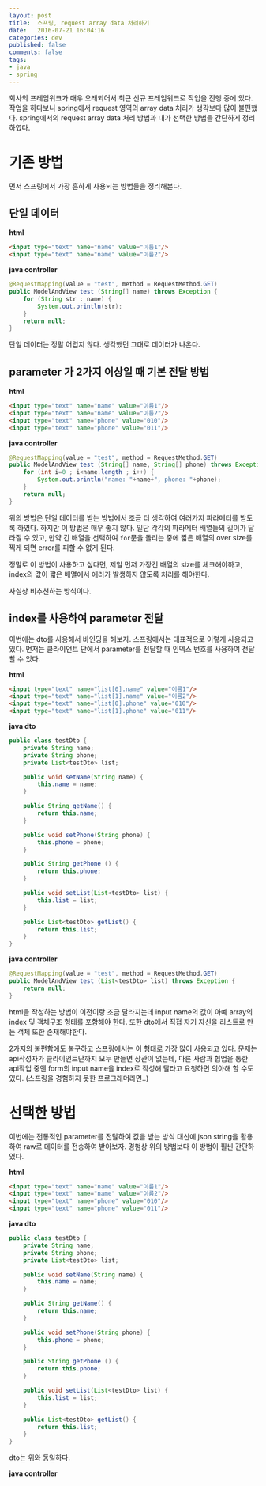 ```yaml
---
layout: post
title:  스프링, request array data 처리하기
date:   2016-07-21 16:04:16
categories: dev
published: false
comments: false
tags: 
- java
- spring
---
```


회사의 프레임워크가 매우 오래되어서 최근 신규 프레임워크로 작업을 진행 중에 있다. 작업을 하다보니 spring에서 request 영역의 array data 처리가 생각보다 많이 불편했다. spring에서의 request array data 처리 방법과 내가 선택한 방법을 간단하게 정리하였다.

# 기존 방법

먼저 스프링에서 가장 흔하게 사용되는 방법들을 정리해본다.

## 단일 데이터

**html**

```html
<input type="text" name="name" value="이름1"/>
<input type="text" name="name" value="이름2"/>
```

**java controller**

```java
@RequestMapping(value = "test", method = RequestMethod.GET)
public ModelAndView test (String[] name) throws Exception {
	for (String str : name) {
		System.out.println(str);
	}
	return null;
}
```

단일 데이터는 정말 어렵지 않다. 생각했던 그대로 데이터가 나온다.

## parameter 가 2가지 이상일 때 기본 전달 방법

**html**

```html
<input type="text" name="name" value="이름1"/>
<input type="text" name="name" value="이름2"/>
<input type="text" name="phone" value="010"/>
<input type="text" name="phone" value="011"/>
```

**java controller**

```java
@RequestMapping(value = "test", method = RequestMethod.GET)
public ModelAndView test (String[] name, String[] phone) throws Exception {
	for (int i=0 ; i<name.length ; i++) {
		System.out.println("name: "+name+", phone: "+phone);
	}
	return null;
}
```

위의 방법은 단일 데이터를 받는 방법에서 조금 더 생각하여 여러가지 파라메터를 받도록 하였다. 하지만 이 방법은 매우 좋지 않다. 일단 각각의 파라메터 배열들의 길이가 달라질 수 있고, 만약 긴 배열을 선택하여 `for`문을 돌리는 중에 짧은 배열의 over size를 찍게 되면 error를 피할 수 없게 된다.

정말로 이 방법이 사용하고 싶다면, 제일 먼저 가장긴 배열의 size를 체크해야하고, index의 값이 짧은 배열에서 에러가 발생하지 않도록 처리를 해야한다. 

사실상 비추천하는 방식이다.

## index를 사용하여 parameter 전달

이번에는 dto를 사용해서 바인딩을 해보자. 스프링에서는 대표적으로 이렇게 사용되고 있다. 먼저는 클라이언트 단에서 parameter를 전달할 때 인덱스 번호를 사용하여 전달 할 수 있다.

**html**

```html
<input type="text" name="list[0].name" value="이름1"/>
<input type="text" name="list[1].name" value="이름2"/>
<input type="text" name="list[0].phone" value="010"/>
<input type="text" name="list[1].phone" value="011"/>
```

**java dto**

```java
public class testDto {
	private String name;
	private String phone;
	private List<testDto> list;

	public void setName(String name) {
		this.name = name;
	}

	public String getName() {
		return this.name;
	}

	public void setPhone(String phone) {
		this.phone = phone;
	}

	public String getPhone () {
		return this.phone;
	}

	public void setList(List<testDto> list) {
		this.list = list;
	}

	public List<testDto> getList() {
		return this.list;
	}
}
```

**java controller**

```java
@RequestMapping(value = "test", method = RequestMethod.GET)
public ModelAndView test (List<testDto> list) throws Exception {
	return null;
}
```

html을 작성하는 방법이 이전이랑 조금 달라지는데 input name의 값이 아예 array의 index 및 객체구조 형태를 포함해야 한다. 또한 dto에서 직접 자기 자신을 리스트로 만든 객체 또한 존재해야한다. 

2가지의 불편함에도 불구하고 스프링에서는 이 형태로 가장 많이 사용되고 있다. 문제는 api작성자가 클라이언트단까지 모두 만들면 상관이 없는데, 다른 사람과 협업을 통한 api작업 중엔 form의 input name을 index로 작성해 달라고 요청하면 의아해 할 수도 있다. (스프링을 경험하지 못한 프로그래머라면..)

# 선택한 방법

이번에는 전통적인 parameter를 전달하여 값을 받는 방식 대신에 json string을 활용하여 raw로 데이터를 전송하여 받아보자. 경험상 위의 방법보다 이 방법이 훨씬 간단하였다.

**html**

```html
<input type="text" name="name" value="이름1"/>
<input type="text" name="name" value="이름2"/>
<input type="text" name="phone" value="010"/>
<input type="text" name="phone" value="011"/>
```

**java dto**

```java
public class testDto {
	private String name;
	private String phone;
	private List<testDto> list;

	public void setName(String name) {
		this.name = name;
	}

	public String getName() {
		return this.name;
	}

	public void setPhone(String phone) {
		this.phone = phone;
	}

	public String getPhone () {
		return this.phone;
	}

	public void setList(List<testDto> list) {
		this.list = list;
	}

	public List<testDto> getList() {
		return this.list;
	}
}
```

dto는 위와 동일하다.

**java controller**

```java
```